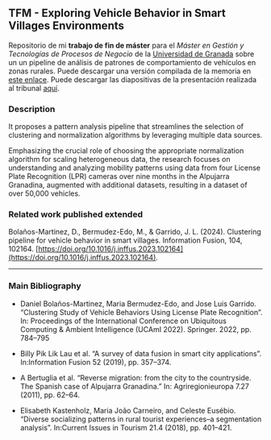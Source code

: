 ## TFM - Exploring Vehicle Behavior in Smart Villages Environments

Repositorio de mi **trabajo de fin de máster** para el *Máster en Gestión y Tecnologías de Procesos de Negocio* de la [Universidad de Granada](http://www.ugr.es) sobre un un pipeline de análisis de patrones de comportamiento de vehículos en zonas rurales. Puede descargar una versión compilada de la memoria en [este enlace](https://github.com/danibolanos/TFM-Exploring_Vehicle_in_SV/releases/download/v1.0.0/TFM.Exploring_Vehicle_Behavior_in_Smart_Villages_Environments.pdf). Puede descargar las diapositivas de la presentación realizada al tribunal [aquí](https://github.com/danibolanos/TFM-Exploring_Vehicle_in_SV/releases/download/v1.0.0/TFM.Presentacion.pdf).
 
### Description

It proposes a pattern analysis pipeline that streamlines the selection of clustering and normalization algorithms by leveraging multiple data sources. 

Emphasizing the crucial role of choosing the appropriate normalization algorithm for scaling heterogeneous data, the research focuses on understanding and analyzing mobility patterns using data from four License Plate Recognition (LPR) cameras over nine months in the Alpujarra Granadina, augmented with additional datasets, resulting in a dataset of over 50,000 vehicles.

### Related work published extended

Bolaños-Martinez, D., Bermudez-Edo, M., & Garrido, J. L. (2024). Clustering pipeline for vehicle behavior in smart villages. Information Fusion, 104, 102164. [https://doi.org/10.1016/j.inffus.2023.102164](https://doi.org/10.1016/j.inffus.2023.102164).

-----

### Main Bibliography

- Daniel Bolaños-Martinez, Maria Bermudez-Edo, and Jose Luis Garrido. “Clustering Study of Vehicle Behaviors Using License Plate Recognition”. In: Proceedings of the International Conference on Ubiquitous Computing & Ambient Intelligence (UCAmI 2022). Springer. 2022, pp. 784–795

- Billy Pik Lik Lau et al. “A survey of data fusion in smart city applications”. In:Information Fusion 52 (2019), pp. 357–374. 

- A Bertuglia et al. “Reverse migration: from the city to the countryside. The Spanish case of Alpujarra Granadina.” In: Agriregionieuropa 7.27 (2011), pp. 62–64.

- Elisabeth Kastenholz, Maria João Carneiro, and Celeste Eusébio. “Diverse socializing patterns in rural tourist experiences–a segmentation analysis”. In:Current Issues in Tourism 21.4 (2018), pp. 401–421.